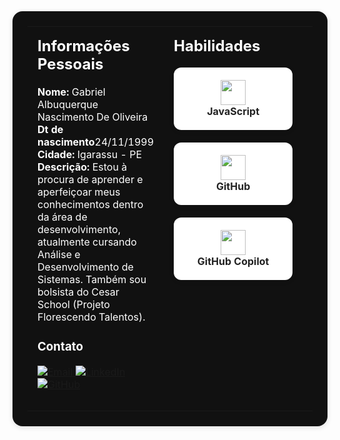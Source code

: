 
<table style="width:100%; background:#111; color:#fff; border-radius:16px; box-shadow:0 2px 8px rgba(0,0,0,0.12); padding:24px; border:none;">
    <tr>
        <td style="padding:16px; vertical-align:top; width:40%;">
            <h2 style="margin-top:0;">Informações Pessoais</h2>
            <ul style="list-style:none; padding-left:0;">
                <li><strong>Nome:</strong> Gabriel Albuquerque Nascimento De Oliveira</li>
                <li><strong>Dt de nascimento</strong>24/11/1999</li>
                <li><strong>Cidade:</strong> Igarassu - PE</li>
                <li><strong>Descrição:</strong> Estou à procura de aprender e aperfeiçoar meus conhecimentos dentro da área de desenvolvimento, atualmente cursando Análise e Desenvolvimento de Sistemas. Também sou bolsista do Cesar School (Projeto Florescendo Talentos).</li>
            </ul>
            <h3>Contato</h3>
            <p>
                <a href="mailto:gabrielalbuquerque640@gmail.com">
                    <img src="https://img.shields.io/badge/Email-Enviar%20Email-blue?style=for-the-badge&logo=gmail" alt="Email" />
                </a>
                <a href="https://www.linkedin.com/in/gabriel-a-02264213a">
                    <img src="https://img.shields.io/badge/LinkedIn-Perfil-blue?style=for-the-badge&logo=linkedin" alt="LinkedIn" />
                </a>
                <a href="https://github.com/GabrielAlb1998">
                    <img src="https://img.shields.io/badge/GitHub-Perfil-black?style=for-the-badge&logo=github" alt="GitHub" />
                </a>
            </p>
        </td>
        <td style="padding:16px; vertical-align:top; width:60%;">
            <h2 style="margin-top:0;">Habilidades</h2>
            <div style="display:flex; gap:20px; flex-wrap:wrap;">
                <div align="center" style="background:#fff; border-radius:12px; padding:20px; width:150px; box-shadow:0 2px 8px rgba(0,0,0,0.08);">
                    <img src="https://cdn.jsdelivr.net/gh/devicons/devicon/icons/javascript/javascript-original.svg" width="40" alt="JavaScript"/>
                    <br/>
                    <strong style="color:#222;">JavaScript</strong>
                </div>
                <div align="center" style="background:#fff; border-radius:12px; padding:20px; width:150px; box-shadow:0 2px 8px rgba(0,0,0,0.08);">
                    <img src="https://cdn.jsdelivr.net/gh/devicons/devicon/icons/github/github-original.svg" width="40" alt="GitHub"/>
                    <br/>
                    <strong style="color:#222;">GitHub</strong>
                </div>
                <div align="center" style="background:#fff; border-radius:12px; padding:20px; width:150px; box-shadow:0 2px 8px rgba(0,0,0,0.08);">
                    <img src="https://raw.githubusercontent.com/github/copilot-docs/main/images/copilot-logo.svg" width="40" alt="GitHub Copilot"/>
                    <br/>
                    <strong style="color:#222;">GitHub Copilot</strong>
                </div>  
            </div>


